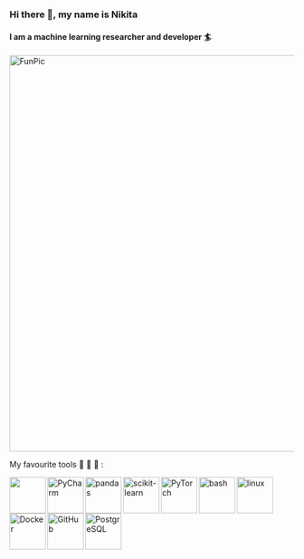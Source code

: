 ### Hi there 👋, my name is Nikita
#### I am a machine learning researcher and developer :surfer:

<img align="middle" alt="FunPic" width="700px" src="https://sun9-10.userapi.com/c630225/v630225084/a015/Vh5uTCc3AOE.jpg?ava=1" />

My favourite tools :hammer: :wrench: :rocket: :

<a href="https://www.python.org/"><img align="left" href="https://www.python.org/" width="64px" src="https://www.flaticon.com/svg/vstatic/svg/919/919852.svg?token=exp=1611087811~hmac=d7c0f8602144499939462bdac4a84572"></a>

<a href="https://www.jetbrains.com/pycharm/"><img align="left" alt="PyCharm" width="64px" src="https://im0-tub-ru.yandex.net/i?id=8a83f039314a229409bd33ec5cd6c9d5&n=13&exp=1"></a>

<a href ="https://pandas.pydata.org/"><img align="left" alt="pandas" width="64px" src="https://pbs.twimg.com/media/EI0LnmaXYAA-jS6.jpg"></a>

<a href="https://scikit-learn.org/stable/index.html"><img align="left" alt="scikit-learn" width="64px" src="https://yandex-images.naydex.net/4Qrn72p84/06089dOuC/MGL5N7KIRCM__joad9IDFDBlVj6_qsa9cDWfjznYnOUJEUylUSOwg6zOBsLFLld-cSiL3J0DCdwNM4sC2bGX0i0i_U762HlWG79iPwau7_zV2ebWUl5HXfCcjsJFzdXFcVUQTO1v5FeZ59Zj0YvWv6jpGs1NO6glTOpC0hkVsrLMC3jTPhTF029_2nLTLptk2YUGkuY-1xFcCH7CnUlV6BVZ4NBcy0CveXsuQxUfCg_k0f49GTfQ5VSmCjaNteYyXPeMz8bsjZMvz2Li196LEOVhji6qfishCOgmyvmNHTxFwUhktHvsQ6VPZkNN4_aDCK16Ce3fCIVoyiY2keGK2jQzYA9KPCnDZ6PWehM2dwzByTL2Skr7EXD4_sJJWf1gwQFsCCDr7NvhNwIXBZuKu7jNHsVNW_iR0B5uJrW9Wh44SxzTagiFn09jLlZvMp88QeG2Zk6yQ6EM4ILqNXX9oCkZgPw0p6AjSacmA-ErUpsEWYqRFVuUjcBKqk6VjbaOHFPkEyLYWdffP54a47YfsHFV_u6m0u_1WBjiEqVhSXzRNVAARFdsJ2F3Yu_F57pvKFUGDZETiFn0bnIOPTFuCjAfnC_yhPFzU6_GHqfmT8R1uUquXhpfiVDAzurZHWV0wT3k4IhXtNOFM9qbRbMGcwxp1pl5rxSZCLoiKh2t0iZYY3hL7hT9j8ufztpvjgMkmeU6njJK96l07NJmUcWJ7AnZlOgw0zSvDb8Saw2zSisI_co5FbssdcAa2v71IfISPMPYI6IEfQuTlyrCyyojSDXp1gJazrchgBBaAlUZqSB9sWiczL8EIzm_ekPVi7prtDlKVVW7oCn02g5KGam-fkTnNEtqbHl_uyM6Zt_W8yhlmU5CvsIj7WCoXk4ZFcXkzTFcgADPqK8Zm_qzDS9O4wgxTmVdnyB9yHa6AoG9Wuo0mzCfCozVOyMzNvYnYhtgidXKznaaJ03MNMoGUU1k"></a>

<a href="https://pytorch.org/"><img align="left" alt="PyTorch" width="64px" src="https://2.bp.blogspot.com/-ofgG__VD7Zw/XCEs2OY92RI/AAAAAAAAAxU/9FT2qCmFlsEqGyr47117H086OnMu_xGCwCPcBGAYYCw/s1600/pytorch-logo.png"></a>

<a href="https://en.wikipedia.org/wiki/Bash_(Unix_shell)"><img align="left" alt="bash" width="64px" src="https://yt3.ggpht.com/a/AGF-l79-_K__ktQ_nEedpcudKnbN7LVAJkbdXPBoNA=s900-c-k-c0xffffffff-no-rj-mo"></a>

<a href="https://www.linux.org/"><img align="left" alt="linux" width="64px" src="https://avatars.mds.yandex.net/get-zen_doc/1535103/pub_5e8a43fd7dce0e10edfc8f49_5e8a446b6fbb7e67a1d8d360/scale_1200"></a>

<a href="https://www.docker.com/"><img align="left" alt="Docker" width="64px" src="https://www.flaticon.com/svg/vstatic/svg/919/919853.svg?token=exp=1611087811~hmac=52ca216ca887eb2925f1cec9e9519c99"></a>

<a href="https://github.com/"><img align="left" alt="GitHub" width="64px" src="https://www.flaticon.com/svg/vstatic/svg/919/919847.svg?token=exp=1611087811~hmac=2898e9db5baf41b16398e76a19f22500"></a>

<a href="https://www.postgresql.org/"><img align="left" alt="PostgreSQL" width="64px" src="https://www.2ndquadrant.com/wp-content/uploads/2019/07/Postgres-Elephant-Slonik.png"></a>



